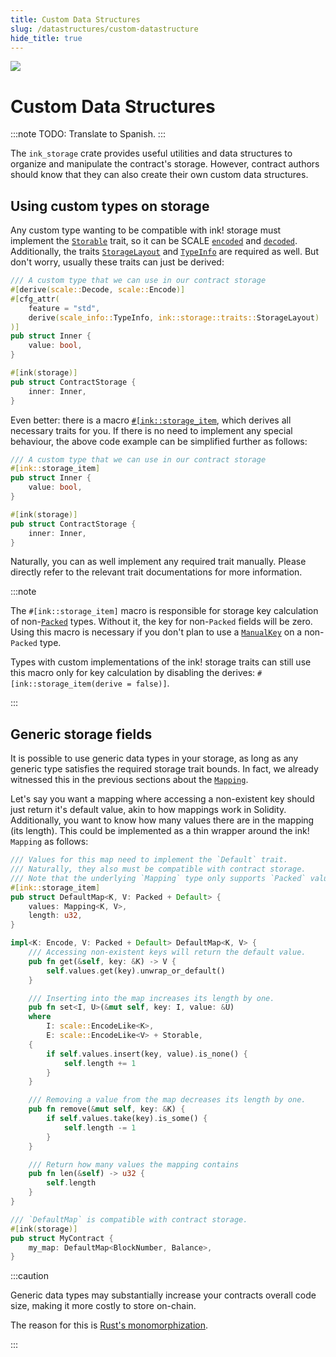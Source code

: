 ```yaml
---
title: Custom Data Structures
slug: /datastructures/custom-datastructure
hide_title: true
---
```


<img src="/img/title/storage.svg" className="titlePic" />

# Custom Data Structures

:::note
TODO: Translate to Spanish.
:::

The `ink_storage` crate provides useful utilities and data structures to organize and
manipulate the contract's storage. However, contract authors should know that they can
also create their own custom data structures.

## Using custom types on storage
Any custom type wanting to be compatible with ink! storage must implement the
[`Storable`](https://docs.rs/ink_storage_traits/4.0.0-rc/ink_storage_traits/trait.Storable.html)
trait, so it can be SCALE
[`encoded`](https://docs.rs/parity-scale-codec/3.2.2/parity_scale_codec/trait.Encode.html)
and
[`decoded`](https://docs.rs/parity-scale-codec/3.2.2/parity_scale_codec/trait.Decode.html).
Additionally, the traits
[`StorageLayout`](https://docs.rs/ink_storage/latest/ink_storage/traits/trait.StorageLayout.html)
and [`TypeInfo`](https://docs.rs/scale-info/2.3.1/scale_info/trait.TypeInfo.html)
are required as well. But don't worry, usually these traits can just be derived:

```rust
/// A custom type that we can use in our contract storage
#[derive(scale::Decode, scale::Encode)]
#[cfg_attr(
    feature = "std",
    derive(scale_info::TypeInfo, ink::storage::traits::StorageLayout)
)]
pub struct Inner {
    value: bool,
}

#[ink(storage)]
pub struct ContractStorage {
    inner: Inner,
}
```

Even better: there is a macro
[`#[ink::storage_item`](https://docs.rs/ink_macro/4.0.0-rc/ink_macro/attr.storage_item.html),
which derives all necessary traits for you. If there is no need to implement any special
behaviour, the above code example can be simplified further as follows:

```rust
/// A custom type that we can use in our contract storage
#[ink::storage_item]
pub struct Inner {
    value: bool,
}

#[ink(storage)]
pub struct ContractStorage {
    inner: Inner,
}
```

Naturally, you can  as well implement any required trait manually. Please directly refer to
the relevant trait documentations for more information.

:::note

The `#[ink::storage_item]` macro is responsible for storage key calculation of 
non-[`Packed`](https://docs.rs/ink_storage_traits/4.0.0-rc/ink_storage_traits/trait.Packed.html) 
types. Without it, the key for non-`Packed` fields will be zero. Using this macro is 
necessary if you don't plan to use a
[`ManualKey`](https://docs.rs/ink_storage_traits/4.0.0-rc/ink_storage_traits/struct.ManualKey.html) 
on a non-`Packed` type.

Types with custom implementations of the ink! storage traits can still use this macro only 
for key calculation by disabling the derives: `#[ink::storage_item(derive = false)]`.

:::

## Generic storage fields

It is possible to use generic data types in your storage, as long as any generic type
satisfies the required storage trait bounds. In fact, we already witnessed this in the
previous sections about the
[`Mapping`](https://docs.rs/ink_storage/4.0.0-rc/ink_storage/struct.Mapping.html).

Let's say you want a mapping where accessing a non-existent key should just return
it's default value, akin to how mappings work in Solidity. Additionally, you want to know
how many values there are in the mapping (its length). This could be implemented as a
thin wrapper around the ink! `Mapping` as follows:

```rust
/// Values for this map need to implement the `Default` trait.
/// Naturally, they also must be compatible with contract storage.
/// Note that the underlying `Mapping` type only supports `Packed` values.
#[ink::storage_item]
pub struct DefaultMap<K, V: Packed + Default> {
    values: Mapping<K, V>,
    length: u32,
}

impl<K: Encode, V: Packed + Default> DefaultMap<K, V> {
    /// Accessing non-existent keys will return the default value.
    pub fn get(&self, key: &K) -> V {
        self.values.get(key).unwrap_or_default()
    }

    /// Inserting into the map increases its length by one.
    pub fn set<I, U>(&mut self, key: I, value: &U)
    where
        I: scale::EncodeLike<K>,
        E: scale::EncodeLike<V> + Storable,
    {
        if self.values.insert(key, value).is_none() {
            self.length += 1
        }
    }

    /// Removing a value from the map decreases its length by one.
    pub fn remove(&mut self, key: &K) {
        if self.values.take(key).is_some() {
            self.length -= 1
        }
    }

    /// Return how many values the mapping contains
    pub fn len(&self) -> u32 {
        self.length
    }
}

/// `DefaultMap` is compatible with contract storage.
#[ink(storage)]
pub struct MyContract {
    my_map: DefaultMap<BlockNumber, Balance>,
}
```

:::caution

Generic data types may substantially increase your contracts overall code size, making it
more costly to store on-chain.

The reason for this is [Rust's monomorphization](https://rustwasm.github.io/twiggy/concepts/generic-functions-and-monomorphization.html).

:::

